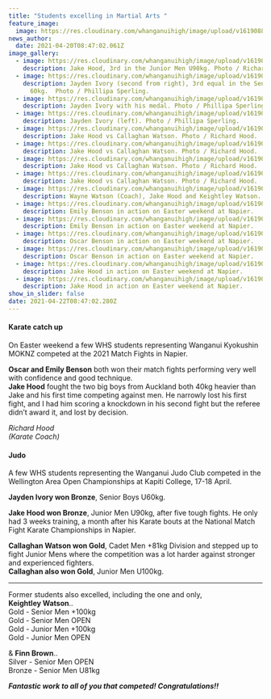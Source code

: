 ```yaml
---
title: "Students excelling in Martial Arts "
feature_image:
  image: https://res.cloudinary.com/whanganuihigh/image/upload/v1619088465/News/Judo_NZ_embem.png
news_author:
  date: 2021-04-20T08:47:02.061Z
image_gallery:
  - image: https://res.cloudinary.com/whanganuihigh/image/upload/v1619082608/News/Jake_Hood._podium.L-R.Zeke_Thornton.Jake.Noah_Walliss.jpg
    description: Jake Hood, 3rd in the Junior Men U90kg. Photo / Richard Hood.
  - image: https://res.cloudinary.com/whanganuihigh/image/upload/v1619082745/News/Jayden_Ivory_better.1.jpg
    description: Jayden Ivory (second from right), 3rd equal in the Senior Boys
      60kg.  Photo / Phillipa Sperling.
  - image: https://res.cloudinary.com/whanganuihigh/image/upload/v1619082787/News/Jayden_Ivory_better2.jpg
    description: Jayden Ivory with his medal. Photo / Phillipa Sperling.
  - image: https://res.cloudinary.com/whanganuihigh/image/upload/v1619082634/News/Jayden_Ivory_1.jpg
    description: Jayden Ivory (left). Photo / Phillipa Sperling.
  - image: https://res.cloudinary.com/whanganuihigh/image/upload/v1619082448/News/Jake_Hood_v_Callahan_Watson_1.jpg
    description: Jake Hood vs Callaghan Watson. Photo / Richard Hood.
  - image: https://res.cloudinary.com/whanganuihigh/image/upload/v1619082472/News/Jake_Hood_v_Callahan_Watson_2.jpg
    description: Jake Hood vs Callaghan Watson. Photo / Richard Hood.
  - image: https://res.cloudinary.com/whanganuihigh/image/upload/v1619082512/News/Jake_Hood_v_Callahan_Watson_3.jpg
    description: Jake Hood vs Callaghan Watson. Photo / Richard Hood.
  - image: https://res.cloudinary.com/whanganuihigh/image/upload/v1619082545/News/Jake_Hood_v_Callahan_Watson_4.jpg
    description: Jake Hood vs Callaghan Watson. Photo / Richard Hood.
  - image: https://res.cloudinary.com/whanganuihigh/image/upload/v1619082583/News/Jake_Hood_with_coach_Wayne_Watson_Keightley_Watson.jpg
    description: Wayne Watson (Coach), Jake Hood and Keightley Watson. Photo / Richard Hood.
  - image: https://res.cloudinary.com/whanganuihigh/image/upload/v1619089623/News/Emily_Benson_2.jpg
    description: Emily Benson in action on Easter weekend at Napier.
  - image: https://res.cloudinary.com/whanganuihigh/image/upload/v1619089603/News/Emily_Benson_1.jpg
    description: Emily Benson in action on Easter weekend at Napier.
  - image: https://res.cloudinary.com/whanganuihigh/image/upload/v1619082842/News/Oscar_Benson_2.jpg
    description: Oscar Benson in action on Easter weekend at Napier.
  - image: https://res.cloudinary.com/whanganuihigh/image/upload/v1619082819/News/Oscar_Benson_1.jpg
    description: Oscar Benson in action on Easter weekend at Napier.
  - image: https://res.cloudinary.com/whanganuihigh/image/upload/v1619082249/News/Jake_Hood_2.jpg
    description: Jake Hood in action on Easter weekend at Napier.
  - image: https://res.cloudinary.com/whanganuihigh/image/upload/v1619082369/News/Jake_Hood_5.jpg
    description: Jake Hood in action on Easter weekend at Napier.
show_in_slider: false
date: 2021-04-22T08:47:02.280Z
---
```

#### Karate catch up  
On Easter weekend a few WHS students representing Wanganui Kyokushin MOKNZ competed at the 2021 Match Fights in Napier.  

**Oscar and Emily Benson** both won their match fights performing very well with confidence and good technique.  
**Jake Hood** fought the two big boys from Auckland both 40kg heavier than Jake and his first time competing against men. He narrowly lost his first fight, and I had him scoring a knockdown in his second fight but the referee didn’t award it, and lost by decision.

*Richard Hood  
(Karate Coach)*

#### Judo  
A few WHS students representing the Wanganui Judo Club competed in the Wellington Area Open Championships at Kapiti College, 17-18 April.

**Jayden Ivory won Bronze**, Senior Boys U60kg.

**Jake Hood won Bronze**, Junior Men U90kg, after five tough fights. He only had 3 weeks training, a month after his Karate bouts at the National Match Fight Karate Championships in Napier.

**Callaghan Watson won Gold**, Cadet Men +81kg Division and stepped up to fight Junior Mens where the competition was a lot harder against stronger and experienced fighters.  
**Callaghan also won Gold**, Junior Men U100kg.



_______________________________________________



Former students also excelled, including the one and only,  
**Keightley Watson**..  
Gold - Senior Men +100kg  
Gold - Senior Men OPEN  
Gold - Junior Men +100kg  
Gold - Junior Men OPEN

& **Finn Brown**..  
Silver - Senior Men OPEN  
Bronze - Senior Men U81kg

***Fantastic work to all of you that competed!  Congratulations!!***

